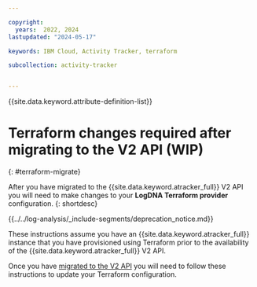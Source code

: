 ```yaml
---

copyright:
  years:  2022, 2024
lastupdated: "2024-05-17"

keywords: IBM Cloud, Activity Tracker, terraform

subcollection: activity-tracker


---
```


{{site.data.keyword.attribute-definition-list}}



# Terraform changes required after migrating to the V2 API (WIP)
{: #terraform-migrate}

After you have migrated to the {{site.data.keyword.atracker_full}} V2 API you will need to make changes to your **LogDNA Terraform provider** configuration.
{: shortdesc}

<!-- Common deprecation statement -->
{{../../log-analysis/_include-segments/deprecation_notice.md}}

These instructions assume you have an {{site.data.keyword.atracker_full}} instance that you have provisioned using Terraform prior to the availability of the {{site.data.keyword.atracker_full}} V2 API.

Once you have [migrated to the V2 API](/docs/activity-tracker?topic=activity-tracker-migrate-resources) you will need to follow these instructions to update your Terraform configuration.
